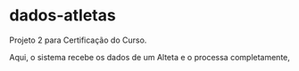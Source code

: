 # dados-atletas

Projeto 2 para Certificação do Curso.

Aqui, o sistema recebe os dados de um Alteta e o processa completamente, 
